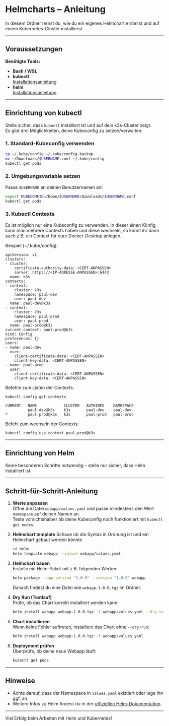 # Helmcharts – Anleitung

In diesem Ordner lernst du, wie du ein eigenes Helmchart erstellst und auf einem Kubernetes-Cluster installierst.

---

## Voraussetzungen

**Benötigte Tools:**
- **Bash / WSL**
- **kubectl**  
  [Installationsanleitung](https://kubernetes.io/docs/tasks/tools/install-kubectl-linux/)
- **helm**  
  [Installationsanleitung](https://helm.sh/docs/intro/install/#from-script)

---

## Einrichtung von kubectl

Stelle sicher, dass `kubectl` installiert ist und auf dein k3s-Cluster zeigt.  
Es gibt drei Möglichkeiten, deine Kubeconfig zu setzen/verwalten:

### 1. Standard-Kubeconfig verwenden

```bash
cp ~/.kube/config ~/.kube/config.backup
mv ~/Downloads/$USERNAME.conf ~/.kube/config
kubectl get pods
```

### 2. Umgebungsvariable setzen

Passe `$USERNAME` an deinen Benutzernamen an!

```bash
export KUBECONFIG=/home/$USERNAME/Downloads/$USERNAME.conf
kubectl get pods
```

### 3. Kubectl Contexts

Es ist möglich nur eine Kubeconfig zu verwenden. In dieser einen Könfig kann man mehrere Contexts haben und diese wechseln, so könnt ihr dann auch z.B. ein Context für eure Docker-Desktop anlegen.   

Beispiel (~/.kube/config):
```
apiVersion: v1
clusters:
- cluster:
    certificate-authority-data: <CERT-ANPASSEN>
    server: https://<IP-ADRESSE-ANPASSEN>:6443
  name: k3s
contexts:
- context:
    cluster: k3s
    namespace: paul-dev
    user: paul-dev
  name: paul-dev@k3s
- context:
    cluster: k3s
    namespace: paul-prod
    user: paul-prod
  name: paul-prod@k3s
current-context: paul-prod@k3s
kind: Config
preferences: {}
users:
- name: paul-dev
  user:
    client-certificate-data: <CERT-ANPASSEN>
    client-key-data: <CERT-ANPASSEN>
- name: paul-prod
  user:
    client-certificate-data: <CERT-ANPASSEN>
    client-key-data: <CERT-ANPASSEN>
```

Befehle zum Listen der Contexts:
```
kubectl config get-contexts

CURRENT   NAME            CLUSTER   AUTHINFO    NAMESPACE
          paul-dev@k3s    k3s       paul-dev    paul-dev
*         paul-prod@k3s   k3s       paul-prod   paul-prod
```

Befehl zum wechseln der Contexts:

```
kubectl config use-context paul-prod@k3s
```

---

## Einrichtung von Helm

Keine besonderen Schritte notwendig – stelle nur sicher, dass Helm installiert ist.

---

## Schritt-für-Schritt-Anleitung

1. **Werte anpassen**  
   Öffne die Datei `webapp/values.yaml` und passe mindestens den Wert  
   ```namespace``` auf deinen Namen an.  
   Teste vorsichtshalber ob deine Kubeconfig noch funktioniert mit ```kubectl get nodes```.

2. **Helmchart template**
   Schaue ob die Syntax in Ordnung ist und ein Helmchart gebaut werden könnte

   ```bash
   cd helm
   helm template webapp --values webapp/values.yaml
   ```

3. **Helmchart bauen**  
   Erstelle ein Helm-Paket mit z.B. folgenden Werten:

   ```bash
   helm package --app-version "1.0.0" --version "1.0.0" webapp
   ```

   Danach findest du eine Datei wie `webapp-1.0.0.tgz` im Ordner.

4. **Dry Run (Testlauf)**  
   Prüfe, ob das Chart korrekt installiert werden kann:

   ```bash
   helm install webapp webapp-1.0.0.tgz -f webapp/values.yaml --dry-run
   ```

5. **Chart installieren**  
   Wenn keine Fehler auftreten, installiere das Chart ohne `--dry-run`:

   ```bash
   helm install webapp webapp-1.0.0.tgz -f webapp/values.yaml
   ```

6. **Deployment prüfen**  
   Überprüfe, ob deine neue Webapp läuft:

   ```bash
   kubectl get pods
   ```

---

## Hinweise

- Achte darauf, dass der Namespace in `values.yaml` existiert oder lege ihn ggf. an.
- Weitere Infos zu Helm findest du in der [offiziellen Helm-Dokumentation](https://helm.sh/docs/).

---

Viel Erfolg beim Arbeiten mit Helm und Kubernetes!


